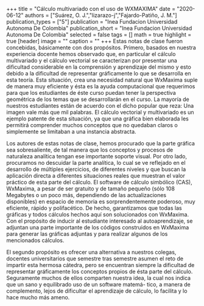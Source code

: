 +++
title = "Cálculo multivariado con el uso de WXMAXIMA"
date = "2020-06-12"
authors = ["Suárez, O. J.","lizarazo-j","Fajardo-Patiño, J. M."]
publication_types = ["5"]
publication = "Inea Fundacion Universidad Autonoma De Colombia"
publication_short = "Inea Fundacion Universidad Autonoma De Colombia"
selected = false
tags = []
math = true
highlight = true
[header]
image = ""
caption = ""
+++
Estas notas de clase fueron concebidas, básicamente con dos propósitos. Primero, basados en nuestra experiencia docente hemos observado que, en particular el cálculo multivariado y el cálculo vectorial se caracterizan por presentar una dificultad considerable en la comprensión y aprendizaje del mismo y esto debido a la dificultad de representar gráficamente lo que se desarrolla en esta teoría. Esta situación, crea una necesidad natural que WxMaxima suple de manera muy eficiente y ésta es la ayuda computacional que requerimos para que los estudiantes de éste curso puedan tener la perspectiva geométrica de los temas que se desarrollarán en el curso. La mayoría de nuestros estudiantes están de acuerdo con el dicho popular que reza: Una imagen vale más que mil palabras. El cálculo vectorial y multivariado es un ejemplo patente de esta situación, ya que una gráfica bien elaborada les permitirá comprender muchos conceptos que no quedaban claros o simplemente se limitaban a una instancia abstracta. 

Los autores de estas notas de clase, hemos procurado que la parte gráfica sea sobresaliente, de tal manera que los conceptos y procesos de naturaleza analítica tengan ese importante soporte visual. Por otro lado, procuramos no descuidar la parte analítica, lo cual se ve reflejado en el desarrollo de múltiples ejercicios, de diferentes niveles y que buscan la aplicación directa a diferentes situaciones reales que muestran el valor práctico de esta parte del cálculo. El software de cálculo simbólico (CAS), WxMaxima, a pesar de ser gratuito y de tamaño pequeño (sólo 108 Megabytes o un poco más, dependiendo de las actualizaciones disponibles) en espacio de memoria es sorprendentemente poderoso, muy eficiente, rápido y polifacético. De hecho, garantizamos que todas las gráficas y todos cálculos hechos aquí son solucionados con WxMaxima. Con el propósito de inducir al estudiante interesado al autoaprendizaje, se adjuntan una parte importante de los códigos construidos en WxMaxima para generar las gráficas adjuntas y para realizar algunos de los mencionados cálculos.

El segundo propósito es ofrecer una alternativa a nuestros colegas, docentes universitarios que semestre tras semestre asumen el reto de impartir esta hermosa cátedra, pero se encuentran siempre la dificultad de representar gráficamente los conceptos propios de ésta parte del cálculo. Seguramente muchos de ellos comparten nuestra idea, la cual nos indica que un sano y equilibrado uso de un software matemá- tico, a manera de complemento, lejos de dificultar el aprendizaje de cálculo, lo facilita y lo hace mucho más ameno.

